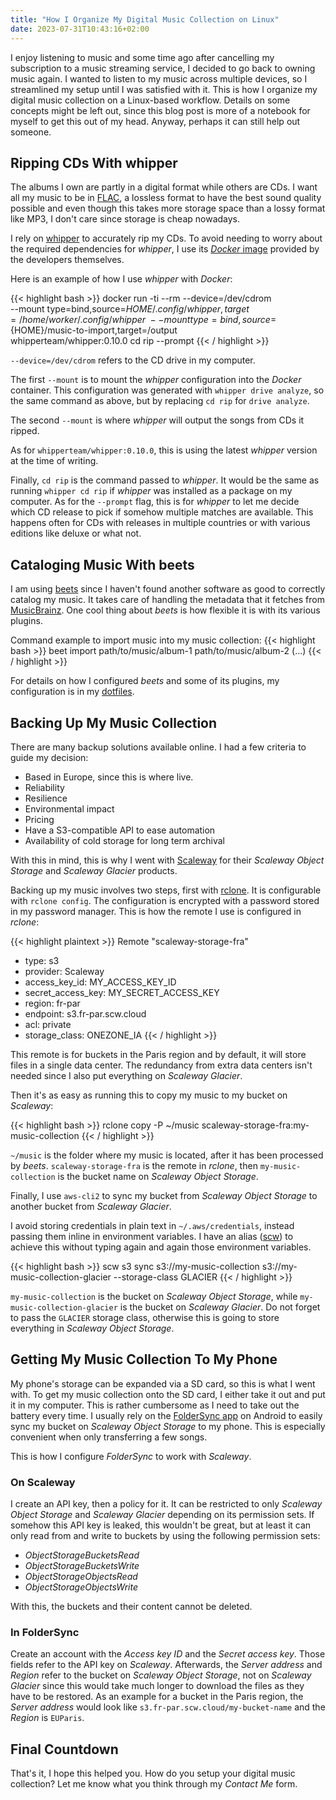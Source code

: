 ```yaml
---
title: "How I Organize My Digital Music Collection on Linux"
date: 2023-07-31T10:43:16+02:00
---
```


I enjoy listening to music and some time ago after cancelling my subscription to
a music streaming service, I decided to go back to owning music again. I
wanted to listen to my music across multiple devices, so I streamlined my setup
until I was satisfied with it. This is how I organize my digital music
collection on a Linux-based workflow. Details on some concepts might be left
out, since this blog post is more of a notebook for myself to get this out of my
head. Anyway, perhaps it can still help out someone.

## Ripping CDs With whipper

The albums I own are partly in a digital format while others are CDs. I want all
my music to be in [FLAC](https://en.wikipedia.org/wiki/FLAC), a lossless format
to have the best sound quality possible and even though this takes more storage
space than a lossy format like MP3, I don't care since storage is cheap nowadays.

I rely on [whipper](https://github.com/whipper-team/whipper) to accurately rip
my CDs. To avoid needing to worry about the required dependencies for *whipper*,
I use its [*Docker* image](https://hub.docker.com/r/whipperteam/whipper)
provided by the developers themselves.

Here is an example of how I use *whipper* with *Docker*:

<!-- markdownlint-disable -->
{{< highlight bash >}}
docker run -ti --rm --device=/dev/cdrom \
--mount type=bind,source=${HOME}/.config/whipper,target=/home/worker/.config/whipper \
--mount type=bind,source=${HOME}/music-to-import,target=/output \
whipperteam/whipper:0.10.0 cd rip --prompt
{{< / highlight >}}
<!-- markdownlint-enable -->

`--device=/dev/cdrom` refers to the CD drive in my computer.

The first `--mount` is to mount the *whipper* configuration into the *Docker*
container. This configuration was generated with `whipper drive analyze`, so the
same command as above, but by replacing `cd rip` for `drive analyze`.

The second `--mount` is where *whipper* will output the songs from CDs it ripped.

As for `whipperteam/whipper:0.10.0`, this is using the latest *whipper* version at
the time of writing.

Finally, `cd rip` is the command passed to *whipper*. It would be the same as
running `whipper cd rip` if *whipper* was installed as a package on my computer.
As for the `--prompt` flag, this is for *whipper* to let me decide which CD
release to pick if somehow multiple matches are available. This happens often
for CDs with releases in multiple countries or with various editions like deluxe
or what not.

## Cataloging Music With beets

I am using [beets](https://beets.io/) since I haven't found another software as
good to correctly catalog my music. It takes care of handling the metadata
that it fetches from [MusicBrainz](https://musicbrainz.org/). One cool thing
about *beets* is how flexible it is with its various plugins.

Command example to import music into my music collection:
{{< highlight bash >}}
beet import path/to/music/album-1 path/to/music/album-2 (...)
{{< / highlight >}}

For details on how I configured *beets* and some of its plugins, my configuration
is in my
[dotfiles](https://github.com/dmarcoux/dotfiles/blob/09696224f416e37c57233c09e08e0b3267ddf332/home-manager/beets.nix).

## Backing Up My Music Collection

There are many backup solutions available online. I had a few criteria to guide
my decision:

- Based in Europe, since this is where live.
- Reliability
- Resilience
- Environmental impact
- Pricing
- Have a S3-compatible API to ease automation
- Availability of cold storage for long term archival

With this in mind, this is why I went with [Scaleway](https://www.scaleway.com/)
for their *Scaleway Object Storage* and *Scaleway Glacier* products.

Backing up my music involves two steps, first with
[rclone](https://rclone.org/). It is configurable with `rclone config`. The
configuration is encrypted with a password stored in my password manager. This
is how the remote I use is configured in *rclone*:

{{< highlight plaintext >}}
Remote "scaleway-storage-fra"

- type: s3
- provider: Scaleway
- access_key_id: MY_ACCESS_KEY_ID
- secret_access_key: MY_SECRET_ACCESS_KEY
- region: fr-par
- endpoint: s3.fr-par.scw.cloud
- acl: private
- storage_class: ONEZONE_IA
{{< / highlight >}}

This remote is for buckets in the Paris region and by default, it will store
files in a single data center. The redundancy from extra data centers isn't
needed since I also put everything on *Scaleway Glacier*.

Then it's as easy as running this to copy my music to my bucket on *Scaleway*:

{{< highlight bash >}}
rclone copy -P ~/music scaleway-storage-fra:my-music-collection
{{< / highlight >}}

`~/music` is the folder where my music is located, after it has been processed
by *beets*. `scaleway-storage-fra` is the remote in *rclone*, then
`my-music-collection` is the bucket name on *Scaleway Object Storage*.

Finally, I use `aws-cli2` to sync my bucket from *Scaleway Object Storage* to
another bucket from *Scaleway Glacier*.

I avoid storing credentials in plain text in `~/.aws/credentials`, instead
passing them inline in environment variables. I have an alias
([scw](https://github.com/dmarcoux/dotfiles/blob/a9b5425c4649674a0700bf97a04bb87c99c4f153/home-manager/scaleway.nix#L53))
to achieve this without typing again and again those environment variables.

<!-- markdownlint-disable -->
{{< highlight bash >}}
scw s3 sync s3://my-music-collection s3://my-music-collection-glacier --storage-class GLACIER
{{< / highlight >}}
<!-- markdownlint-enable -->

`my-music-collection` is the bucket on *Scaleway Object Storage*, while
`my-music-collection-glacier` is the bucket on *Scaleway Glacier*. Do not forget
to pass the `GLACIER` storage class, otherwise this is going to store everything
in *Scaleway Object Storage*.

## Getting My Music Collection To My Phone

My phone's storage can be expanded via a SD card, so this is what I went with.
To get my music collection onto the SD card, I either take it out and put it in
my computer. This is rather cumbersome as I need to take out the battery every
time. I usually rely on the [FolderSync app](https://foldersync.io/) on Android
to easily sync my bucket on *Scaleway Object Storage* to my phone. This is
especially convenient when only transferring a few songs.

This is how I configure *FolderSync* to work with *Scaleway*.

### On Scaleway

I create an API key, then a policy for it. It can be restricted to only
*Scaleway Object Storage* and *Scaleway Glacier* depending on its permission
sets. If somehow this API key is leaked, this wouldn't be great, but at least it
can only read from and write to buckets by using the following permission sets:

- *ObjectStorageBucketsRead*
- *ObjectStorageBucketsWrite*
- *ObjectStorageObjectsRead*
- *ObjectStorageObjectsWrite*

With this, the buckets and their content cannot be deleted.

### In FolderSync

Create an account with the *Access key ID* and the *Secret access key*. Those
fields refer to the API key on *Scaleway*. Afterwards, the *Server address* and
*Region* refer to the bucket on *Scaleway Object Storage*, not on *Scaleway
Glacier* since this would take much longer to download the files as they have to
be restored. As an example for a bucket in the Paris region, the *Server
address* would look like `s3.fr-par.scw.cloud/my-bucket-name` and the *Region*
is `EUParis`.

## Final Countdown

That's it, I hope this helped you. How do you setup your digital music
collection? Let me know what you think through my *Contact Me* form.
